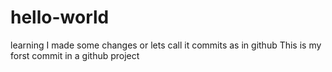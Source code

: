 # hello-world
learning
I made some changes or lets call it commits as in github
This is my forst commit in a github project
